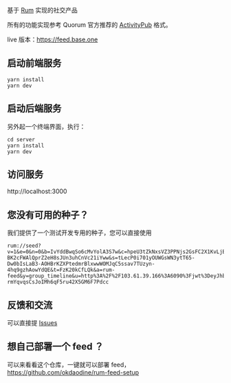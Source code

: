 基于 [Rum](https://github.com/rumsystem/quorum) 实现的社交产品

所有的功能实现参考 Quorum 官方推荐的 [ActivityPub](https://docs.rumsystem.net/docs/data-format-and-examples/) 格式。

live 版本：https://feed.base.one

## 启动前端服务

```
yarn install
yarn dev
```

## 启动后端服务

另外起一个终端界面，执行：

```
cd server
yarn install
yarn dev
```

## 访问服务

http://localhost:3000

## 您没有可用的种子？

我们提供了一个测试开发专用的种子，您可以直接使用

```
rum://seed?v=1&e=0&n=0&b=IvYddBwqSo6cMvYolA3S7w&c=hpeU3tZkNxsVZ3PPNjs2GsFC2X1KvLjBBL30XQ8rqmw&g=Y9JvNL8RR1SRNUUAQcVCWA&k=AmxuIeuqI1-BK2cFWAlQprZ2eH8sJUn3uhCnVc21iYww&s=tLecP0i701yOUWGsWN3ytT65-Dw0bIsLaB3-AOHBrKZXPtedmrBlxwwWOMJqC5ssav7TUzyn-4hq9gzhAowYdQE&t=FzK20kCfLQk&a=rum-feed&y=group_timeline&u=http%3A%2F%2F103.61.39.166%3A6090%3Fjwt%3DeyJhbGciOiJIUzI1NiIsInR5cCI6IkpXVCJ9.eyJhbGxvd0dyb3VwcyI6WyI2M2QyNmYzNC1iZjExLTQ3NTQtOTEzNS00NTAwNDFjNTQyNTgiXSwiZXhwIjoxODI5Mjc5NDI3LCJuYW1lIjoiYWxsb3ctNjNkMjZmMzQtYmYxMS00NzU0LTkxMzUtNDUwMDQxYzU0MjU4Iiwicm9sZSI6Im5vZGUifQ._WryEg15m-rmYqvqsCsJoIMh6qF5ru42X5GM6F7Pdcc
```

## 反馈和交流

可以直接提 [Issues](https://github.com/okdaodine/rum-feed/issues)

## 想自己部署一个 feed ？

可以来看看这个仓库，一键就可以部署 feed，https://github.com/okdaodine/rum-feed-setup